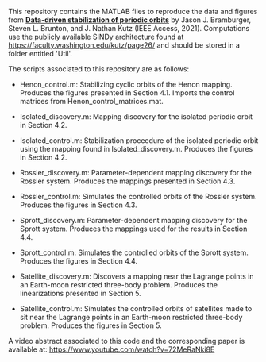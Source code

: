 This repository contains the MATLAB files to reproduce the data and figures from [**Data-driven stabilization of periodic orbits**](https://arxiv.org/abs/2010.13896) by Jason J. Bramburger, Steven L. Brunton, and J. Nathan Kutz (IEEE Access, 2021). Computations use the publicly available SINDy architecture found at https://faculty.washington.edu/kutz/page26/ and should be stored in a folder entitled 'Util'. 

The scripts associated to this repository are as follows:

- Henon_control.m: Stabilizing cyclic orbits of the Henon mapping. Produces the figures presented in Section 4.1. Imports the control matrices from Henon_control_matrices.mat.

- Isolated_discovery.m: Mapping discovery for the isolated periodic orbit in Section 4.2.

- Isolated_control.m: Stabilization proceedure of the isolated periodic orbit using the mapping found in Isolated_discovery.m. Produces the figures in Section 4.2.

- Rossler_discovery.m: Parameter-dependent mapping discovery for the Rossler system. Produces the mappings presented in Section 4.3.

- Rossler_control.m: Simulates the controlled orbits of the Rossler system. Produces the figures in Section 4.3.

- Sprott_discovery.m: Parameter-dependent mapping discovery for the Sprott system. Produces the mappings used for the results in Section 4.4.

- Sprott_control.m: Simulates the controlled orbits of the Sprott system. Produces the figures in Section 4.4.

- Satellite_discovery.m: Discovers a mapping near the Lagrange points in an Earth-moon restricted three-body problem. Produces the linearizations presented in Section 5.

- Satellite_control.m: Simulates the controlled orbits of satellites made to sit near the Lagrange points in an Earth-moon restricted three-body problem. Produces the figures in Section 5.

A video abstract associated to this code and the corresponding paper is available at: https://www.youtube.com/watch?v=72MeRaNki8E
